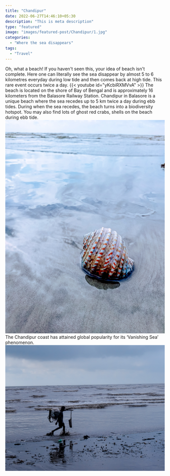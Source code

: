 ```yaml
---
title: "Chandipur"
date: 2022-06-27T14:46:10+05:30
description: "This is meta description"
type: "featured"
image: "images/featured-post/Chandipur/1.jpg" 
categories:
  - "Where the sea disappears"
tags:
  - "Travel"
---
```


Oh, what a beach! If you haven't seen this, your idea of beach isn't complete. Here one can literally see the sea disappear by almost 5 to 6 kilometres everyday during low tide and then comes back at high tide. This rare event occurs twice a day.
 {{< youtube id="yKcbiRXMVvA" >}}
The beach is located on the shore of Bay of Bengal and is approximately 16 kilometers from the Balasore Railway Station. Chandipur in Balasore is a unique beach where the sea recedes up to 5 km twice a day during ebb tides. During when the sea recedes, the beach turns into a biodiversity hotspot. You may also find lots of ghost red crabs, shells on the beach during ebb tide.
![](../../images/featured-post/Chandipur/2.jpg)
The Chandipur coast has attained global popularity for its ‘Vanishing Sea’ phenomenon. 
![](../../images/featured-post/Chandipur/3.jpg)